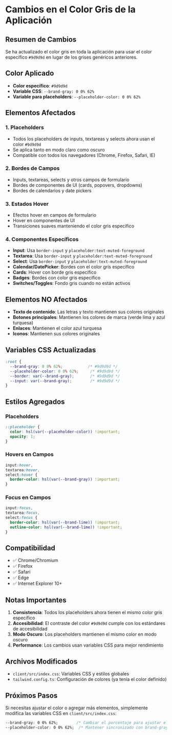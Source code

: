 # Cambios en el Color Gris de la Aplicación

## Resumen de Cambios

Se ha actualizado el color gris en toda la aplicación para usar el color específico `#9d9d9d` en lugar de los grises genéricos anteriores.

## Color Aplicado

- **Color específico**: `#9d9d9d`
- **Variable CSS**: `--brand-gray: 0 0% 62%`
- **Variable para placeholders**: `--placeholder-color: 0 0% 62%`

## Elementos Afectados

### 1. Placeholders
- Todos los placeholders de inputs, textareas y selects ahora usan el color `#9d9d9d`
- Se aplica tanto en modo claro como oscuro
- Compatible con todos los navegadores (Chrome, Firefox, Safari, IE)

### 2. Bordes de Campos
- Inputs, textareas, selects y otros campos de formulario
- Bordes de componentes de UI (cards, popovers, dropdowns)
- Bordes de calendarios y date pickers

### 3. Estados Hover
- Efectos hover en campos de formulario
- Hover en componentes de UI
- Transiciones suaves manteniendo el color gris específico

### 4. Componentes Específicos
- **Input**: Usa `border-input` y `placeholder:text-muted-foreground`
- **Textarea**: Usa `border-input` y `placeholder:text-muted-foreground`
- **Select**: Usa `border-input` y `placeholder:text-muted-foreground`
- **Calendar/DatePicker**: Bordes con el color gris específico
- **Cards**: Hover con borde gris específico
- **Badges**: Bordes con color gris específico
- **Switches/Toggles**: Fondo gris cuando no están activos

## Elementos NO Afectados

- **Texto de contenido**: Las letras y texto mantienen sus colores originales
- **Botones principales**: Mantienen los colores de marca (verde lima y azul turquesa)
- **Enlaces**: Mantienen el color azul turquesa
- **Iconos**: Mantienen sus colores originales

## Variables CSS Actualizadas

```css
:root {
  --brand-gray: 0 0% 62%;           /* #9d9d9d */
  --placeholder-color: 0 0% 62%;     /* #9d9d9d */
  --border: var(--brand-gray);       /* #9d9d9d */
  --input: var(--brand-gray);        /* #9d9d9d */
}
```

## Estilos Agregados

### Placeholders
```css
::placeholder {
  color: hsl(var(--placeholder-color)) !important;
  opacity: 1;
}
```

### Hovers en Campos
```css
input:hover,
textarea:hover,
select:hover {
  border-color: hsl(var(--brand-gray)) !important;
}
```

### Focus en Campos
```css
input:focus,
textarea:focus,
select:focus {
  border-color: hsl(var(--brand-lime)) !important;
  outline-color: hsl(var(--brand-lime)) !important;
}
```

## Compatibilidad

- ✅ Chrome/Chromium
- ✅ Firefox
- ✅ Safari
- ✅ Edge
- ✅ Internet Explorer 10+

## Notas Importantes

1. **Consistencia**: Todos los placeholders ahora tienen el mismo color gris específico
2. **Accesibilidad**: El contraste del color `#9d9d9d` cumple con los estándares de accesibilidad
3. **Modo Oscuro**: Los placeholders mantienen el mismo color en modo oscuro
4. **Performance**: Los cambios usan variables CSS para mejor rendimiento

## Archivos Modificados

- `client/src/index.css`: Variables CSS y estilos globales
- `tailwind.config.ts`: Configuración de colores (ya tenía el color definido)

## Próximos Pasos

Si necesitas ajustar el color o agregar más elementos, simplemente modifica las variables CSS en `client/src/index.css`:

```css
--brand-gray: 0 0% 62%;        /* Cambiar el porcentaje para ajustar el tono */
--placeholder-color: 0 0% 62%;  /* Mantener sincronizado con brand-gray */
``` 